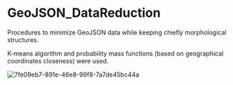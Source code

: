 # GeoJSON_DataReduction
Procedures to minimize GeoJSON data while keeping chiefly morphological structures. 

K-means algorithm and probability mass functions (based on geographical coordinates closeness) were used. 

![7fe09eb7-891e-46e8-99f8-7a7de45bc44a](https://user-images.githubusercontent.com/94022881/179325072-ae4d90b0-d58b-4eb8-bc8d-8c9feb4d2971.png)

